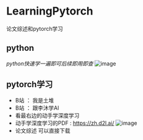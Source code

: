 # LearningPytorch
论文综述和pytorch学习
## python
*python快速学一遍即可后续即用即查*
![image](https://github.com/QinLab-WFU/LearningPytorch/assets/128210944/c4978445-c79f-49d6-9c0f-eff8312c41f2)
## pytorch学习
* B站 ： 我是土堆
* B站 ： 跟李沐学AI
* 看最右边的动手学深度学习
* 动手学深度学习的PDF : https://zh.d2l.ai/
![image](https://github.com/QinLab-WFU/LearningPytorch/assets/128210944/b29ac955-12de-4a95-bf0d-a8abebe70647)
* 论文综述 可以直接下载
